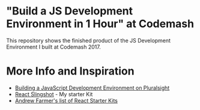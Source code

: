 # "Build a JS Development Environment in 1 Hour" at Codemash
This repository shows the finished product of the JS Development Environment I built at Codemash 2017. 

# More Info and Inspiration
- [Building a JavaScript Development Environment on Pluralsight](https://app.pluralsight.com/library/courses/javascript-development-environment/table-of-contents) 
- [React Slingshot](https://github.com/coryhouse/react-slingshot) - My starter Kit
- [Andrew Farmer's list of React Starter Kits](http://andrewhfarmer.com/starter-project/)
